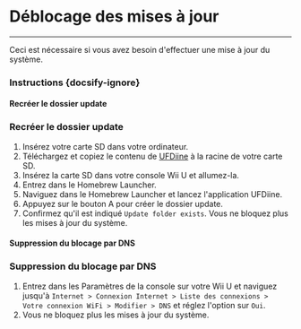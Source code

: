 # Déblocage des mises à jour
---
Ceci est nécessaire si vous avez besoin d'effectuer une mise à jour du système.

### Instructions {docsify-ignore}

<!-- tabs:start -->

#### **Recréer le dossier update**

### Recréer le dossier update

1. Insérez votre carte SD dans votre ordinateur.
1. Téléchargez et copiez le contenu de [UFDiine](https://github.com/GaryOderNichts/UFDiine/releases) à la racine de votre carte SD.
1. Insérez la carte SD dans votre console Wii U et allumez-la.
1. Entrez dans le Homebrew Launcher.
1. Naviguez dans le Homebrew Launcher et lancez l'application UFDiine.
1. Appuyez sur le bouton A pour créer le dossier update.
1. Confirmez qu'il est indiqué `Update folder exists`. Vous ne bloquez plus les mises à jour du système.

#### **Suppression du blocage par DNS**

### Suppression du blocage par DNS

1. Entrez dans les Paramètres de la console sur votre Wii U et naviguez jusqu'à `Internet > Connexion Internet > Liste des connexions > ` `Votre connexion WiFi > Modifier > DNS` et réglez l'option sur `Oui`.
1. Vous ne bloquez plus les mises à jour du système.

<!-- tabs:end -->